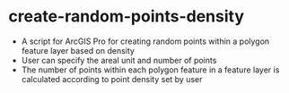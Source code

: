 # create-random-points-density

* A script for ArcGIS Pro for creating random points within a polygon feature layer based on density
* User can specify the areal unit and number of points
* The number of points within each polygon feature in a feature layer is calculated according to point density set by user
